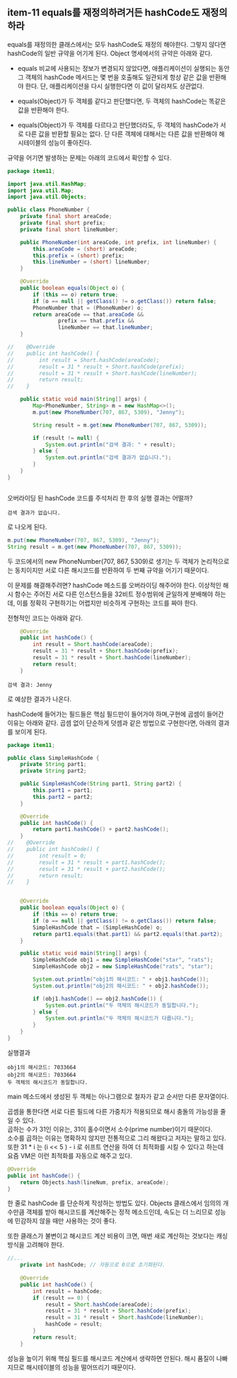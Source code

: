 ## item-11 equals를 재정의하려거든 hashCode도 재정의하라
equals를 재정의한 클래스에서는 모두 hashCode도 재정의 해야한다. 그렇지 않다면  hashCode의 일반 규약을 어기게 된다.
Object 명세에서의 규약은 아래와 같다.

- equals 비교에 사용되는 정보가 변경되지 않았다면, 애플리케이션이 실행되는 동안 그 객체의 hashCode 메서드는 몇 번을 호출해도 일관되게 항상 같은 값을 반환해야 한다. 단, 애플리케이션을 다시 실행한다면 이 값이 달라져도 상관없다.

- equals(Object)가 두 객체를 같다고 판단했다면, 두 객체의 hashCode는 똑같은 값을 반환해야 한다.

- equals(Object)가 두 객체를 다르다고 판단했더라도, 두 객체의 hashCode가 서로 다른 값을 반환할 필요는 없다. 단 다른 객체에 대해서는 다른 값을 반환해야 해시테이블의 성능이 좋아진다.

규약을 어기면 발생하는 문제는 아래의 코드에서 확인할 수 있다.

```java
package item11;

import java.util.HashMap;
import java.util.Map;
import java.util.Objects;

public class PhoneNumber {
    private final short areaCode;
    private final short prefix;
    private final short lineNumber;

    public PhoneNumber(int areaCode, int prefix, int lineNumber) {
        this.areaCode = (short) areaCode;
        this.prefix = (short) prefix;
        this.lineNumber = (short) lineNumber;
    }

    @Override
    public boolean equals(Object o) {
        if (this == o) return true;
        if (o == null || getClass() != o.getClass()) return false;
        PhoneNumber that = (PhoneNumber) o;
        return areaCode == that.areaCode &&
                prefix == that.prefix &&
                lineNumber == that.lineNumber;
    }

//    @Override
//    public int hashCode() {
//        int result = Short.hashCode(areaCode);
//        result = 31 * result + Short.hashCode(prefix);
//        result = 31 * result + Short.hashCode(lineNumber);
//        return result;
//    }

    public static void main(String[] args) {
        Map<PhoneNumber, String> m = new HashMap<>();
        m.put(new PhoneNumber(707, 867, 5309), "Jenny");

        String result = m.get(new PhoneNumber(707, 867, 5309));

        if (result != null) {
            System.out.println("검색 결과: " + result);
        } else {
            System.out.println("검색 결과가 없습니다.");
        }
    }
}



```
오버라이딩 된 hashCode 코드를 주석처리 한 후의 실행 결과는 어떨까?

```text
검색 결과가 없습니다.
```
로 나오게 된다.
```java
m.put(new PhoneNumber(707, 867, 5309), "Jenny");
String result = m.get(new PhoneNumber(707, 867, 5309));
```
두 코드에서의 new PhoneNumber(707, 867, 5309)로 생기는 두 객체가 논리적으로는 동치이지만 서로 다른 해시코드를 반환하여 두 번째 규약을 어기기 때문이다.

이 문제를 해결해주려면? hashCode 메소드를 오버라이딩 해주어야 한다.
이상적인 해시 함수는 주어진 서로 다른 인스턴스들을 32비트 정수범위에 균일하게 분배해야 하는데, 이를 정확히 구현하기는 어렵지만 비슷하게 구현하는 코드를 짜야 한다.

전형적인 코드는 아래와 같다.
```java
    @Override
    public int hashCode() {
        int result = Short.hashCode(areaCode);
        result = 31 * result + Short.hashCode(prefix);
        result = 31 * result + Short.hashCode(lineNumber);
        return result;
    }
```

```text
검색 결과: Jenny
```
로 예상한 결과가 나온다.


hashCode에 들어가는 필드들은 핵심 필드만이 들어가야 하며,구현에 곱셈이 들어간 이유는 아래와 같다.
곱셈 없이 단순하게 덧셈과 같은 방법으로 구현한다면, 아래의 결과를 보이게 된다.

```java
package item11;

public class SimpleHashCode {
    private String part1;
    private String part2;

    public SimpleHashCode(String part1, String part2) {
        this.part1 = part1;
        this.part2 = part2;
    }

    @Override
    public int hashCode() {
        return part1.hashCode() + part2.hashCode(); 
    }
//    @Override
//    public int hashCode() {
//        int result = 0;
//        result = 31 * result + part1.hashCode();
//        result = 31 * result + part2.hashCode();
//        return result;
//    }


    @Override
    public boolean equals(Object o) {
        if (this == o) return true;
        if (o == null || getClass() != o.getClass()) return false;
        SimpleHashCode that = (SimpleHashCode) o;
        return part1.equals(that.part1) && part2.equals(that.part2);
    }

    public static void main(String[] args) {
        SimpleHashCode obj1 = new SimpleHashCode("star", "rats");
        SimpleHashCode obj2 = new SimpleHashCode("rats", "star");

        System.out.println("obj1의 해시코드: " + obj1.hashCode());
        System.out.println("obj2의 해시코드: " + obj2.hashCode());

        if (obj1.hashCode() == obj2.hashCode()) {
            System.out.println("두 객체의 해시코드가 동일합니다.");
        } else {
            System.out.println("두 객체의 해시코드가 다릅니다.");
        }
    }
}
```
실행결과
```text
obj1의 해시코드: 7033664
obj2의 해시코드: 7033664
두 객체의 해시코드가 동일합니다.
```
main 메소드에서 생성된 두 객체는 아나그램으로 철자가 같고 순서만 다른 문자열이다.

곱셈을 통한다면 서로 다른 필드에 다른 가중치가 적용되므로 해시 충돌의 가능성을 줄일 수 있다.<br>
곱하는 수가 31인 이유는, 31이 홀수이면서 소수(prime number)이기 때문이다.<br>
소수를 곱하는 이유는 명확하지 않지만 전통적으로 그리 해왔다고 저자는 말하고 있다.<br>
또한 31 * i 는 (i << 5 ) - i 로 쉬프트 연산을 하여 더 최적화를 시킬 수 있다고 하는데 요즘 VM은 이런 최적화를 자동으로 해주고 있다.


```java
@Override 
public int hashCode() {
	return Objects.hash(lineNum, prefix, areaCode);
}
```
한 줄로 hashCode 를 단순하게 작성하는 방법도 있다. Objects 클래스에서 임의의 개수만큼 객체를 받아 해시코드를 계산해주는 정적 메소드인데, 속도는 더 느리므로 성능에 민감하지 않을 때만 사용하는 것이 좋다.



또한 클래스가 불변이고 해시코드 계산 비용이 크면, 매번 새로 계산하는 것보다는 캐싱 방식을 고려해야 한다.

```java
//...
    private int hashCode; // 자동으로 0으로 초기화된다.
    
    @Override
    public int hashCode() {
        int result = hashCode;
        if (result == 0) {
            result = Short.hashCode(areaCode);
            result = 31 * result + Short.hashCode(prefix);
            result = 31 * result + Short.hashCode(lineNumber);
            hashCode = result;
        }
        return result;
    }
```

성능을 높이기 위해 핵심 필드를 해시코드 계산에서 생략하면 안된다.
해시 품질이 나빠지므로 해시테이블의 성능을 떨어뜨리기 때문이다. 